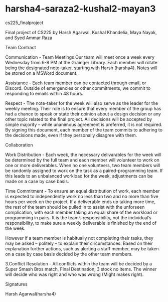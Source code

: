 # harsha4-saraza2-kushal2-mayan3
cs225_finalproject

Final project of CS225 by Harsh Agarwal, Kushal Khandelia, Maya Nayak, and Syed Ammar Raza

Team Contract

Communication - Team Meetings Our team will meet once a week every Wednesday from 6-8 PM at the Grainger Library. Each member will rotate being the designated note-taker, starting with Harsh (harsha4). Notes will be stored on a MSWord document.

Assistance - Each team member can be contacted through email, or Discord. Outside of emergencies or other commitments, we commit to responding to emails within 48 hours.

Respect - The note-taker for the week will also serve as the leader for the weekly meeting. Their role is to ensure that every member of the group has had a chance to speak or state their opinion about a design decision or any other topic related to the final project. All decisions will be accepted by simple majority – while unanimous agreement is preferred, it is not required. By signing this document, each member of the team commits to adhering to the decisions made, even if they personally disagree with them.

Collaboration

Work Distribution - Each week, the necessary delivarables for the week will be determined by the full team and each member will volunteer to work on one or more deliverables. When no one volunteers, two team members will be randomly assigned to work on the task as a paired-programming team. If this leads to an unbalanced workload for the week, adjustments can be made on a case by case basis.

Time Commitment - To ensure an equal distribution of work, each member is expected to independently work no less than two and no more than five hours per week on the project. If a deliverable ends up taking more time, the rest of the team should be pulled in to assist with the unforseen complication, with each member taking an equal share of the workload or programming in pairs. It is the team’s responsibility, not the individual’s responsibility, to make sure a weekly deliverable is finished by the end of the week.

However if a team member is habitually not completing their tasks, they may be asked – politely – to explain their circumstances. Based on their explanation further actions, such as alerting a staff member, may be taken on a case by case basis decided by the other team members.

3.Conflict Resolution - All conflicts within the team will be decided by a Super Smash Bros match, Final Destination, 3 stock no items. The winner will decide who was right and who was wrong (Might makes right).

Signatures

Harsh Agarwal(harsha4) 